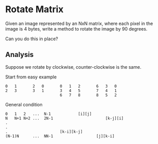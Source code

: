 # Rotate Matrix

Given an image represented by an NxN matrix, where each pixel in the image is 4 bytes, write a method to rotate the image by 90 degrees.

Can you do this in place?


## Analysis

Suppose we rotate by clockwise, counter-clockwise is the same.

Start from easy example

    0   1       2   0       0   1   2       6   3   0
    2   3       3   1       3   4   5       7   4   1
                            6   7   8       8   5   2


General condition

    0   1   2   ...  N-1            [i][j]
    N   N+1 N+2 ...  2N-1                       [k-j][i]
    .
    .
    .                       [k-i][k-j]
    (N-1)N      ...  NN-1                   [j][k-i]


